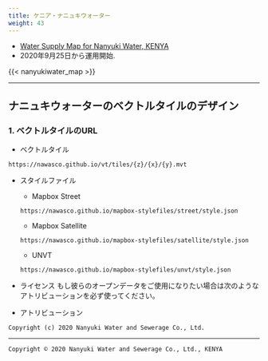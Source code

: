 ```yaml
---
title: ケニア・ナニュキウォーター
weight: 43
---
```


- [Water Supply Map for Nanyuki Water, KENYA](https://nawasco.github.io/mapboxgljs/)
- 2020年9月25日から運用開始.

{{< nanyukiwater_map >}}

---
## ナニュキウォーターのベクトルタイルのデザイン

### 1. ベクトルタイルのURL
- ベクトルタイル
```
https://nawasco.github.io/vt/tiles/{z}/{x}/{y}.mvt
```

- スタイルファイル
  - Mapbox Street
  ```
  https://nawasco.github.io/mapbox-stylefiles/street/style.json
  ```
  - Mapbox Satellite
  ```
  https://nawasco.github.io/mapbox-stylefiles/satellite/style.json
  ```
  - UNVT
  ```
  https://nawasco.github.io/mapbox-stylefiles/unvt/style.json
  ```

- ライセンス
もし彼らのオープンデータをご使用になりたい場合は次のようなアトリビューションを必ず使ってください。

- アトリビューション
```
Copyright (c) 2020 Nanyuki Water and Sewerage Co., Ltd.
```

---
`Copyright © 2020 Nanyuki Water and Sewerage Co., Ltd., KENYA`